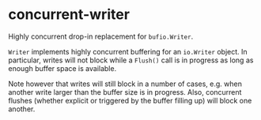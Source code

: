 # concurrent-writer
Highly concurrent drop-in replacement for `bufio.Writer`.

`Writer` implements highly concurrent buffering for an `io.Writer` object.
In particular, writes will not block while a `Flush()` call is in progress as
long as enough buffer space is available.

Note however that writes will still block in a number of cases, e.g. when
another write larger than the buffer size is in progress. Also, concurrent
flushes (whether explicit or triggered by the buffer filling up) will block
one another.
